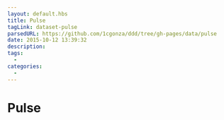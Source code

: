 ```yaml
---
layout: default.hbs
title: Pulse
tagLink: dataset-pulse
parsedURL: https://github.com/1cgonza/ddd/tree/gh-pages/data/pulse
date: 2015-10-12 13:39:32
description:
tags:
  -
categories:
  -
---
```

# Pulse

